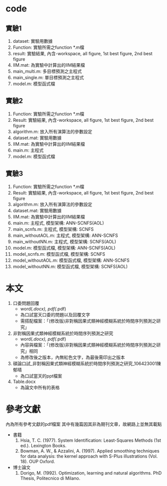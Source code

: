 # code
## 實驗1
1. dataset: 實驗用數據
2. Function: 實驗所需之function *.m檔
3. result: 實驗結果, 內含-workspace, all figure, 1st best figure, 2nd best figure
4. IIM.mat: 為實驗中計算出的IIM結果檔
5. main_multi.m: 多目標預測之主程式
6. main_single.m: 單目標預測之主程式
7. model.m: 模型函式檔
## 實驗2
1. Function: 實驗所需之function *.m檔
2. Result: 實驗結果, 內含-workspace, all figure, 1st best figure, 2nd best figure
3. algorithm.m: 放入所有演算法的參數設定
4. dataset.mat: 實驗用數據
5. IIM.mat: 為實驗中計算出的IIM結果檔
6. main.m: 主程式
7. model.m: 模型函式檔
## 實驗3
1. Function: 實驗所需之function *.m檔
2. Result: 實驗結果, 內含-workspace, all figure, 1st best figure, 2nd best figure
3. algorithm.m: 放入所有演算法的參數設定
4. dataset.mat: 實驗用數據
5. IIM.mat: 為實驗中計算出的IIM結果檔
6. main.m: 主程式, 模型架構: ANN-SCNFS(AOL) 
7. main_scnfs.m: 主程式, 模型架構: SCNFS
8. main_withoutAOL.m: 主程式, 模型架構: ANN-SCNFS 
9. main_withoutNN.m: 主程式, 模型架構: SCNFS(AOL) 
10. model.m: 模型函式檔, 模型架構: ANN-SCNFS(AOL)
11. model_scnfs.m: 模型函式檔, 模型架構: SCNFS
12. model_withoutAOL.m: 模型函式檔, 模型架構: ANN-SCNFS
13. model_withoutNN.m: 模型函式檔, 模型架構: SCNFS(AOL) 

# 本文
1. 口委問題回覆
    - word(*.docx), pdf(*.pdf)
    - 為口試當天口委的問題以及回覆文字
    - 需搭配檔案：「(修改版)非對稱因果式類神經模糊系統於時間序列預測之研究」
2. 非對稱因果式類神經模糊系統於時間序列預測之研究
    - word(*.docx), pdf(*.pdf)
    - 內容與檔案：「(修改版)非對稱因果式類神經模糊系統於時間序列預測之研究」相同
    - 為修改後之版本，內無紅色文字，為最後需印出之版本
3. 碩論口試_非對稱因果式類神經模糊系統於時間序列預測之研究_106423001陳郁晴
    - 為口試當天的ppt檔案
4. Table.docx
    - 為論文中所有的表格

# 參考文獻
內為所有參考文獻的pdf檔案
其中有幾篇因其非為期刊文章，故網路上並無其載點
- 書籍
  1. Hsia, T. C. (1977). System Identification: Least-Squares Methods (1st ed.). Lexington Books.
  2. Bowman, A. W., & Azzalini, A. (1997). Applied smoothing techniques for data analysis: the kernel approach with S-Plus illustrations (Vol. 18). OUP Oxford.
- 博士論文
  1. Dorigo, M. (1992). Optimization, learning and natural algorithms. PhD Thesis, Politecnico di Milano.

